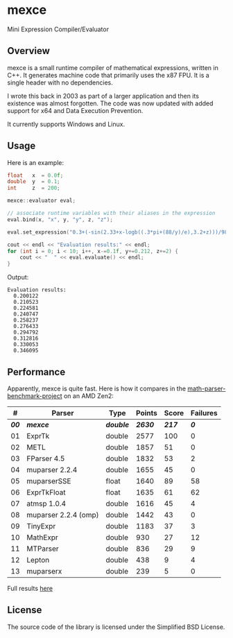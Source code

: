 # mexce 

Mini Expression Compiler/Evaluator

## Overview

mexce is a small runtime compiler of mathematical expressions, written in C++. It generates machine code that primarily uses the x87 FPU.
It is a single header with no dependencies.

I wrote this back in 2003 as part of a larger application and then its existence was almost forgotten. The code was now updated with added support for x64 and Data Execution Prevention.

It currently supports Windows and Linux.

## Usage

Here is an example:

```cpp
float   x  = 0.0f;
double  y  = 0.1;
int     z  = 200;

mexce::evaluator eval;

// associate runtime variables with their aliases in the expression
eval.bind(x, "x", y, "y", z, "z");

eval.set_expression("0.3+(-sin(2.33+x-logb((.3*pi+(88/y)/e),3.2+z)))/988.472e-02");

cout << endl << "Evaluation results:" << endl;
for (int i = 0; i < 10; i++, x-=0.1f, y+=0.212, z+=2) {
    cout << "  " << eval.evaluate() << endl;
}
```

Output:
```
Evaluation results:
  0.200122
  0.210523
  0.224581
  0.240747
  0.258237
  0.276433
  0.294792
  0.312816
  0.330053
  0.346095
```

## Performance

Apparently, mexce is quite fast.
Here is how it compares in the [math-parser-benchmark-project](https://github.com/ArashPartow/math-parser-benchmark-project) on an AMD Zen2:


| #       |Parser               |  Type      |     Points | Score   |Failures
  --------|---------------------|------------|------------|---------|--------
  ***00***|***mexce***          |***double***|  ***2630***|***217***|***0***
  01      | ExprTk              |   double   |        2577|    100  |   0
  02      | METL                |   double   |        1857|     51  |   0
  03      | FParser 4.5         |   double   |        1832|     53  |   2
  04      | muparser 2.2.4      |   double   |        1655|     45  |   0
  05      | muparserSSE         |   float    |        1640|     89  |  58
  06      | ExprTkFloat         |   float    |        1635|     61  |  62
  07      | atmsp 1.0.4         |   double   |        1616|     45  |   4
  08      | muparser 2.2.4 (omp)|   double   |        1442|     43  |   0
  09      | TinyExpr            |   double   |        1183|     37  |   3
  10      | MathExpr            |   double   |         930|     27  |  12
  11      | MTParser            |   double   |         836|     29  |   9
  12      | Lepton              |   double   |         438|      9  |   4
  13      | muparserx           |   double   |         239|      5  |   0

Full results [here](https://github.com/imakris/mexce/blob/master/bench_expr_all_results.txt)

## License

The source code of the library is licensed under the Simplified BSD License.
